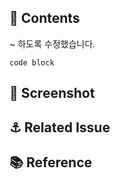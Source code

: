 ## 🥥 Contents

~ 하도록 수정했습니다. 

```
code block
```

<!--
코드, 개발 관점에서 어떤걸 고쳤는지 상세하게
사진 같은 걸 넣어도 된다.
pr 보는 사람이 따로 정보를 안 찾아봐도 되게 적는게 이상적
-->

## 📸 Screenshot

<!-- 스크린샷 혹은 움짤(가장 좋음) / 웬만하면 용량 작게 -->

## ⚓ Related Issue

<!-- 이슈 번호를 적어주면 되고, Closes #번호 같은 자동 닫힘을 등록하여도 된다. -->

## 📚 Reference

<!-- 자신이 참조한 정보의 출처를 적는다. -->
